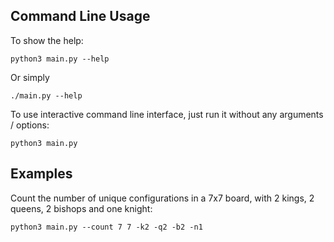 
Command Line Usage
-------------------

To show the help:

    python3 main.py --help

Or simply

    ./main.py --help


To use interactive command line interface, just run it without any arguments / options:

    python3 main.py


Examples
--------

Count the number of unique configurations in a 7x7 board, with 2 kings, 2 queens, 2 bishops and one knight:

    python3 main.py --count 7 7 -k2 -q2 -b2 -n1






